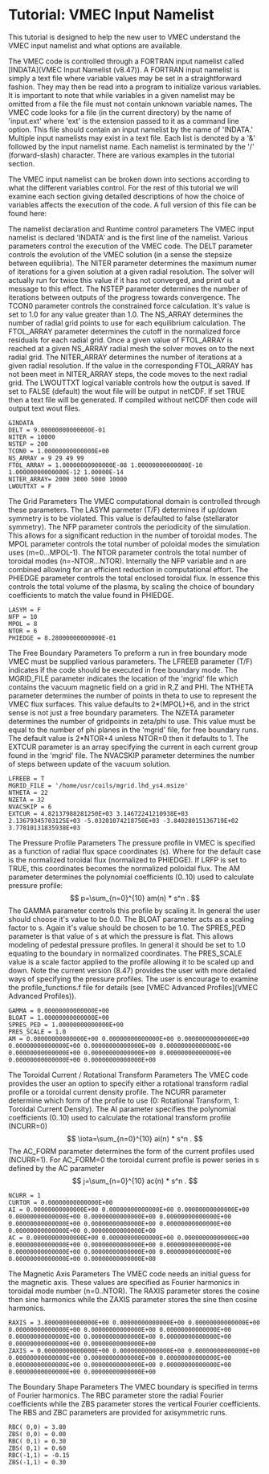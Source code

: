 Tutorial: VMEC Input Namelist
============================================================================================================

This tutorial is designed to help the new user to VMEC understand the
VMEC input namelist and what options are available.

The VMEC code is controlled through a FORTRAN input namelist called
[INDATA](VMEC Input Namelist (v8.47)). A FORTRAN input namelist is simply a text file where variable
values may be set in a straightforward fashion. They may then be read
into a program to initialize various variables. It is important to note
that while variables in a given namelist may be omitted from a file the
file must not contain unknown variable names. The VMEC code looks for a
file (in the current directory) by the name of 'input.ext' where
'ext' is the extension passed to it as a command line option. This
file should contain an input namelist by the name of 'INDATA.'
Multiple input namelists may exist in a text file. Each list is denoted
by a '&' followed by the input namelist name. Each namelist is
terminated by the '/' (forward-slash) character. There are various
examples in the tutorial section.

The VMEC input namelist can be broken down into sections according to
what the different variables control. For the rest of this tutorial we
will examine each section giving detailed descriptions of how the choice
of variables affects the execution of the code. A full version of this
file can be found here:

The namelist declaration and Runtime control parameters The VMEC input
namelist is declared 'INDATA' and is the first line of the namelist.
Various parameters control the execution of the VMEC code. The DELT
parameter controls the evolution of the VMEC solution (in a sense the
stepsize between equilibria). The NITER parameter determines the maximum
numer of iterations for a given solution at a given radial resolution.
The solver will actually run for twice this value if it has not
converged, and print out a message to this effect. The NSTEP parameter
determines the number of iterations between outputs of the progress
towards convergence. The TCON0 parameter controls the constrained force
calculation. It's value is set to 1.0 for any value greater than 1.0.
The NS_ARRAY determines the number of radial grid points to use for
each equilibrium calculation. The FTOL_ARRAY parameter determines the
cutoff in the normalized force residuals for each radial grid. Once a
given value of FTOL_ARRAY is reached at a given NS_ARRAY radial mesh
the solver moves on to the next radial grid. The NITER_ARRAY determines
the number of iterations at a given radial resolution. If the value in
the corresponding FTOL_ARRAY has not been meet in NITER_ARRAY steps,
the code moves to the next radial grid. The LWOUTTXT logical variable
controls how the output is saved. If set to FALSE (default) the wout
file will be output in netCDF. If set TRUE then a text file will be
generated. If compiled without netCDF then code will output text wout
files.

```Fortran
&INDATA
DELT = 9.00000000000000E-01
NITER = 10000
NSTEP = 200
TCON0 = 1.00000000000000E+00
NS_ARRAY = 9 29 49 99
FTOL_ARRAY = 1.00000000000000E-08 1.00000000000000E-10 1.00000000000000E-12 1.00000E-14
NITER_ARRAY= 2000 3000 5000 10000
LWOUTTXT = F
```

The Grid Parameters The VMEC computational domain is controlled through
these parameters. The LASYM parmeter (T/F) determines if up/down
symmetry is to be violated. This value is defaulted to false
(stellarator symmetry). The NFP parameter controls the periodicity of
the simulation. This allows for a significant reduction in the number of
toroidal modes. The MPOL parameter controls the total number of poloidal
modes the simulation uses (m=0\...MPOL-1). The NTOR parameter controls
the total number of toroidal modes (n=-NTOR\...NTOR). Internally the NFP
variable and n are combined allowing for an efficient reduction in
computational effort. The PHIEDGE parameter controls the total enclosed
toroidal flux. In essence this controls the total volume of the plasma,
by scaling the choice of boundary coefficients to match the value found
in PHIEDGE.

```Fortran
LASYM = F
NFP = 10
MPOL = 8
NTOR = 6
PHIEDGE = 8.28000000000000E-01
```

The Free Boundary Parameters To preform a run in free boundary mode VMEC
must be supplied various parameters. The LFREEB parameter (T/F)
indicates if the code should be executed in free boundary mode. The
MGRID_FILE parameter indicates the location of the 'mgrid' file which
contains the vacuum magnetic field on a grid in R,Z and PHI. The NTHETA
parameter determines the number of points in theta to use to represent
the VMEC flux surfaces. This value defaults to 2\*(MPOL)+6, and in the
strict sense is not just a free boundary parameters. The NZETA parameter
determines the number of gridpoints in zeta/phi to use. This value must
be equal to the number of phi planes in the 'mgrid' file, for free
boundary runs. The default value is 2\*NTOR+4 unless NTOR=0 then it
defaults to 1. The EXTCUR parameter is an array specifying the current
in each current group found in the 'mgrid' file. The NVACSKIP
parameter determines the number of steps between update of the vacuum
solution.

```Fortran
LFREEB = T
MGRID_FILE = '/home/usr/coils/mgrid.lhd_ys4.msize'
NTHETA = 22
NZETA = 32
NVACSKIP = 6
EXTCUR = 4.82137988281250E+03 3.14672241210938E+03 2.13679345703125E+03 -5.03201074218750E+03 -3.84028015136719E+02 3.77810131835938E+03
```

The Pressure Profile Parameters The pressure profile in VMEC is
specified as a function of radial flux space coordinates (s). Where for
the default case is the normalized toroidal flux (normalized to
PHIEDGE). If LRFP is set to TRUE, this coordinates becomes the
normalized poloidal flux. The AM parameter determines the polynomial
coefficients (0..10) used to calculate pressure profile: $$ p=\sum_{n=0}^{10} am(n) * s^n . $$
The GAMMA parameter controls this profile by scaling it. In general the user should choose
it's value to be 0.0. The BLOAT parameter acts as a scaling factor to
s. Again it's value should be chosen to be 1.0. The SPRES_PED
parameter is that value of s at which the pressure is flat. This allows
modeling of pedestal pressure profiles. In general it should be set to
1.0 equating to the boundary in normalized coordinates. The PRES_SCALE
value is a scale factor applied to the profile allowing it to be scaled
up and down. Note the current version (8.47) provides the user with more
detailed ways of specifying the pressure profiles. The user is encourage
to examine the profile_functions.f file for details (see
[VMEC Advanced Profiles](VMEC Advanced Profiles)).

```Fortran
GAMMA = 0.00000000000000E+00
BLOAT = 1.00000000000000E+00
SPRES_PED = 1.00000000000000E+00
PRES_SCALE = 1.0
AM = 0.00000000000000E+00 0.00000000000000E+00 0.00000000000000E+00 0.00000000000000E+00 0.00000000000000E+00 0.00000000000000E+00 0.00000000000000E+00 0.00000000000000E+00 0.00000000000000E+00 0.00000000000000E+00 0.00000000000000E+00
```

The Toroidal Current / Rotational Transform Parameters The VMEC code
provides the user an option to specify either a rotational transform
radial profile or a toroidal current density profile. The NCURR
parameter determine which form of the profile to use (0: Rotational
Transform, 1: Toroidal Current Density). The AI parameter specifies the
polynomial coefficients (0..10) used to calculate the rotational
transform profile (NCURR=0) $$ \iota=\sum_{n=0}^{10} ai(n) * s^n . $$
The AC_FORM parameter determines the form of the
current profiles used (NCURR=1). For AC_FORM=0 the toroidal current
profile is power series in s defined by the AC parameter $$ j=\sum_{n=0}^{10} ac(n) * s^n . $$

```Fortran
NCURR = 1
CURTOR = 0.00000000000000E+00
AI = 0.00000000000000E+00 0.00000000000000E+00 0.00000000000000E+00 0.00000000000000E+00 0.00000000000000E+00 0.00000000000000E+00 0.00000000000000E+00 0.00000000000000E+00 0.00000000000000E+00 0.00000000000000E+00 0.00000000000000E+00
AC = 0.00000000000000E+00 0.00000000000000E+00 0.00000000000000E+00 0.00000000000000E+00 0.00000000000000E+00 0.00000000000000E+00 0.00000000000000E+00 0.00000000000000E+00 0.00000000000000E+00 0.00000000000000E+00 0.00000000000000E+00
```

The Magnetic Axis Parameters The VMEC code needs an initial guess for
the magnetic axis. These values are specified as Fourier harmonics in
toroidal mode number (n=0..NTOR). The RAXIS parameter stores the cosine
then sine harmonics while the ZAXIS parameter stores the sine then
cosine harmonics.

```Fortran
RAXIS = 3.80000000000000E+00 0.00000000000000E+00 0.00000000000000E+00 0.00000000000000E+00 0.00000000000000E+00 0.00000000000000E+00 0.00000000000000E+00 0.00000000000000E+00 0.00000000000000E+00 0.00000000000000E+00 0.00000000000000E+00
ZAXIS = 0.00000000000000E+00 0.00000000000000E+00 0.00000000000000E+00 0.00000000000000E+00 0.00000000000000E+00 0.00000000000000E+00 0.00000000000000E+00 0.00000000000000E+00 0.00000000000000E+00 0.00000000000000E+00 0.00000000000000E+00
```

The Boundary Shape Parameters The VMEC boundary is specified in terms of
Fourier harmonics. The RBC parameter store the radial Fourier
coefficients while the ZBS parameter stores the vertical Fourier
coefficients. The RBS and ZBC parameters are provided for axisymmetric
runs.

```Fortran
RBC( 0,0) = 3.80
ZBS( 0,0) = 0.00
RBC( 0,1) = 0.30
ZBS( 0,1) = 0.60
RBC(-1,1) = -0.15
ZBS(-1,1) = 0.30
```
